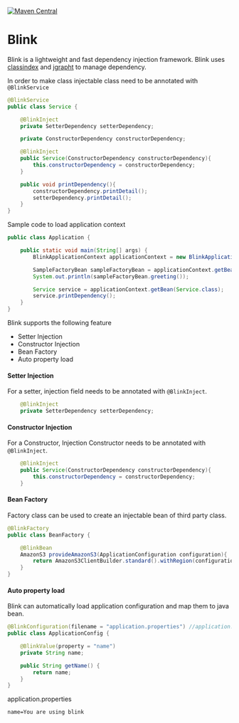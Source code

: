 [![Maven Central](https://img.shields.io/maven-central/v/com.github.sparsaa/blink?style=plastic)](https://search.maven.org/artifact/com.github.sparsaa/blink/1.0.3/jar)

# Blink
Blink is a lightweight and fast dependency injection framework. Blink uses [classindex](https://github.com/atteo/classindex) and [jgrapht](https://github.com/jgrapht/jgrapht) to manage dependency.

In order to make class injectable class need to be annotated with `@BlinkService`

```java
@BlinkService
public class Service {

    @BlinkInject
    private SetterDependency setterDependency;

    private ConstructorDependency constructorDependency;

    @BlinkInject
    public Service(ConstructorDependency constructorDependency){
        this.constructorDependency = constructorDependency;
    }

    public void printDependency(){
        constructorDependency.printDetail();
        setterDependency.printDetail();
    }
}
```

Sample code to load application context
```java
public class Application {

    public static void main(String[] args) {
        BlinkApplicationContext applicationContext = new BlinkApplicationContext();

        SampleFactoryBean sampleFactoryBean = applicationContext.getBean(SampleFactoryBean.class);
        System.out.println(sampleFactoryBean.greeting());

        Service service = applicationContext.getBean(Service.class);
        service.printDependency();
    }
}
```

Blink supports the following feature
* Setter Injection
* Constructor Injection
* Bean Factory
* Auto property load

#### Setter Injection
For a setter, injection field needs to be annotated with `@BlinkInject`.

```java
    @BlinkInject
    private SetterDependency setterDependency;
```
#### Constructor Injection
For a Constructor, Injection Constructor needs to be annotated with `@BlinkInject`.

```java
    @BlinkInject
    public Service(ConstructorDependency constructorDependency){
        this.constructorDependency = constructorDependency;
    }
```

#### Bean Factory
Factory class can be used to create an injectable bean of third party class.

```java
@BlinkFactory
public class BeanFactory {

    @BlinkBean
    AmazonS3 provideAmazonS3(ApplicationConfiguration configuration){
        return AmazonS3ClientBuilder.standard().withRegion(configuration.getAwsRegionName()).build();
    }
}
```    

#### Auto property load
Blink can automatically load application configuration and map them to java bean.

```java
@BlinkConfiguration(filename = "application.properties") //application.properties should be available in class path
public class ApplicationConfig {

    @BlinkValue(property = "name")
    private String name;

    public String getName() {
        return name;
    }
}
```
application.properties
```
name=You are using blink
```


